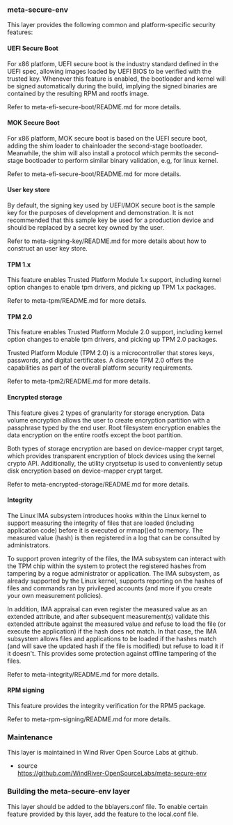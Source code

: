 ### meta-secure-env
This layer provides the following common and platform-specific security
features:

#### UEFI Secure Boot
For x86 platform, UEFI secure boot is the industry standard defined in the
UEFI spec, allowing images loaded by UEFI BIOS to be verified with the trusted
key. Whenever this feature is enabled, the bootloader and kernel will be
signed automatically during the build, implying the signed binaries are
contained by the resulting RPM and rootfs image.

Refer to meta-efi-secure-boot/README.md for more details.

#### MOK Secure Boot
For x86 platform, MOK secure boot is based on the UEFI secure boot, adding
the shim loader to chainloader the second-stage bootloader. Meanwhile,
the shim will also install a protocol which permits the second-stage bootloader
to perform similar binary validation, e.g, for linux kernel.

Refer to meta-efi-secure-boot/README.md for more details.

#### User key store
By default, the signing key used by UEFI/MOK secure boot is the sample key for
the purposes of development and demonstration. It is not recommended that
this sample key be used for a production device and should be replaced by
a secret key owned by the user. 

Refer to meta-signing-key/README.md for more details about how to construct an
user key store.

#### TPM 1.x
This feature enables Trusted Platform Module 1.x support, including
kernel option changes to enable tpm drivers, and picking up TPM 1.x packages.

Refer to meta-tpm/README.md for more details.

#### TPM 2.0
This feature enables Trusted Platform Module 2.0 support, including
kernel option changes to enable tpm drivers, and picking up TPM 2.0 packages.

Trusted Platform Module (TPM 2.0) is a microcontroller that stores keys,
passwords, and digital certificates. A discrete TPM 2.0 offers the
capabilities as part of the overall platform security requirements.

Refer to meta-tpm2/README.md for more details.

#### Encrypted storage
This feature gives 2 types of granularity for storage encryption. Data volume
encryption allows the user to create encryption partition with a passphrase
typed by the end user. Root filesystem encryption enables the data encryption on
the entire rootfs except the boot partition.

Both types of storage encryption are based on device-mapper crypt target,
which provides transparent encryption of block devices using the kernel crypto
API. Additionally, the utility cryptsetup is used to conveniently setup disk
encryption based on device-mapper crypt target.

Refer to meta-encrypted-storage/README.md for more details.

#### Integrity
The Linux IMA subsystem introduces hooks within the Linux kernel to support
measuring the integrity of files that are loaded (including application code)
before it is executed or mmap()ed to memory. The measured value (hash) is then
registered in a log that can be consulted by administrators.

To support proven integrity of the files, the IMA subsystem can interact with
the TPM chip within the system to protect the registered hashes from tampering
by a rogue administrator or application. The IMA subsystem, as already
supported by the Linux kernel, supports reporting on the hashes of files and
commands ran by privileged accounts (and more if you create your own
measurement policies).

In addition, IMA appraisal can even register the measured value as an extended
attribute, and after subsequent measurement(s) validate this extended attribute
against the measured value and refuse to load the file (or execute the
application) if the hash does not match. In that case, the IMA subsystem allows
files and applications to be loaded if the hashes match (and will save the
updated hash if the file is modified) but refuse to load it if it doesn't. This
provides some protection against offline tampering of the files.

Refer to meta-integrity/README.md for more details.

#### RPM signing
This feature provides the integrity verification for the RPM5 package.

Refer to meta-rpm-signing/README.md for more details.

### Maintenance
This layer is maintained in Wind River Open Source Labs at github.
- source  
  https://github.com/WindRiver-OpenSourceLabs/meta-secure-env

### Building the meta-secure-env layer
This layer should be added to the bblayers.conf file. To enable certain
feature provided by this layer, add the feature to the local.conf file. 

